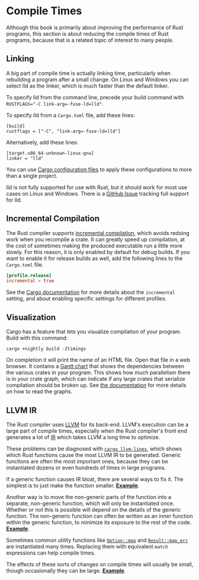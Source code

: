 # Compile Times

Although this book is primarily about improving the performance of Rust
programs, this section is about reducing the compile times of Rust programs,
because that is a related topic of interest to many people.

## Linking

A big part of compile time is actually linking time, particularly when
rebuilding a program after a small change. On Linux and Windows you can select
lld as the linker, which is much faster than the default linker.

To specify lld from the command line, precede your build command with `RUSTFLAGS="-C link-arg=-fuse-ld=lld"`.

To specify lld from a `Cargo.toml` file, add these lines:
```text
[build]
rustflags = ["-C", "link-arg=-fuse-ld=lld"]
```
Alternatively, add these lines:
```text
[target.x86_64-unknown-linux-gnu]
linker = "lld"
```
You can use [Cargo configuration files] to apply these configurations to more
than a single project.

[Cargo configuration files]: https://doc.rust-lang.org/cargo/reference/config.html

lld is not fully supported for use with Rust, but it should work for most use
cases on Linux and Windows. There is a [GitHub Issue] tracking full support for
lld.

[GitHub Issue]: https://github.com/rust-lang/rust/issues/39915#issuecomment-618726211

## Incremental Compilation

The Rust compiler supports [incremental compilation], which avoids redoing
work when you recompile a crate. It can greatly speed up compilation, at the
cost of sometimes making the produced executable run a little more slowly. For
this reason, it is only enabled by default for debug builds. If you want to
enable it for release builds as well, add the following lines to the
`Cargo.toml` file.
```toml
[profile.release]
incremental = true
```
See the [Cargo documentation] for more details about the `incremental` setting, and
about enabling specific settings for different profiles.

[incremental compilation]: https://blog.rust-lang.org/2016/09/08/incremental.html
[Cargo documentation]: https://doc.rust-lang.org/cargo/reference/profiles.html#incremental

## Visualization 

Cargo has a feature that lets you visualize compilation of your
program. Build with this command:
```text
cargo +nightly build -Ztimings
```
On completion it will print the name of an HTML file. Open that file in a web
browser. It contains a [Gantt chart] that shows the dependencies between the
various crates in your program. This shows how much parallelism there is in
your crate graph, which can indicate if any large crates that serialize
compilation should be broken up. See [the documentation][Z-timings] for more
details on how to read the graphs.

[Gantt chart]: https://en.wikipedia.org/wiki/Gantt_chart
[Z-timings]: https://doc.rust-lang.org/nightly/cargo/reference/unstable.html#timings

## LLVM IR

The Rust compiler uses [LLVM] for its back-end. LLVM's execution can be a large
part of compile times, especially when the Rust compiler's front end generates
a lot of [IR] which takes LLVM a long time to optimize.

[LLVM]: https://llvm.org/
[IR]: https://en.wikipedia.org/wiki/Intermediate_representation

These problems can be diagnosed with [`cargo llvm-lines`], which shows which
Rust functions cause the most LLVM IR to be generated. Generic functions are
often the most important ones, because they can be instantiated dozens or even
hundreds of times in large programs.

[`cargo llvm-lines`]: https://github.com/dtolnay/cargo-llvm-lines/

If a generic function causes IR bloat, there are several ways to fix it. The
simplest is to just make the function smaller.
[**Example**](https://github.com/rust-lang/rust/pull/72166/commits/5a0ac0552e05c079f252482cfcdaab3c4b39d614).

Another way is to move the non-generic parts of the function into a separate,
non-generic function, which will only be instantiated once. Whether or not this
is possible will depend on the details of the generic function. The non-generic
function can often be written as an inner function within the generic function,
to minimize its exposure to the rest of the code.
[**Example**](https://github.com/rust-lang/rust/pull/72013/commits/68b75033ad78d88872450a81745cacfc11e58178).

Sometimes common utility functions like [`Option::map`] and [`Result::map_err`]
are instantiated many times. Replacing them with equivalent `match` expressions
can help compile times.

[`Option::map`]: https://doc.rust-lang.org/std/option/enum.Option.html#method.map
[`Result::map_err`]: https://doc.rust-lang.org/std/result/enum.Result.html#method.map_err

The effects of these sorts of changes on compile times will usually be small,
though occasionally they can be large.
[**Example**](https://github.com/servo/servo/issues/26585).
